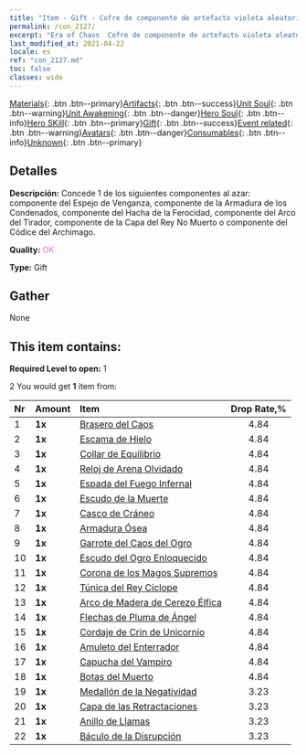 ```yaml
---
title: "Item - Gift - Cofre de componente de artefacto violeta aleatorio"
permalink: /con_2127/
excerpt: "Era of Chaos  Cofre de componente de artefacto violeta aleatorio"
last_modified_at: 2021-04-22
locale: es
ref: "con_2127.md"
toc: false
classes: wide
---
```

 [Materials](/ItemsES/){: .btn .btn--primary}[Artifacts](/ItemsES/Artifacts/){: .btn .btn--success}[Unit Soul](/ItemsES/UnitSoul/){: .btn .btn--warning}[Unit Awakening](/ItemsES/UnitAwakening/){: .btn .btn--danger}[Hero Soul](/ItemsES/HeroSoul/){: .btn .btn--info}[Hero SKill](/ItemsES/HeroSkill/){: .btn .btn--primary}[Gift](/ItemsES/Gift/){: .btn .btn--success}[Event related](/ItemsES/Events/){: .btn .btn--warning}[Avatars](/ItemsES/Avatars/){: .btn .btn--danger}[Consumables](/ItemsES/Consumables/){: .btn .btn--info}[Unknown](/ItemsES/Unknown/){: .btn .btn--primary}

## Detalles
 **Descripción:** Concede 1 de los siguientes componentes al azar: componente del Espejo de Venganza, componente de la Armadura de los Condenados, componente del Hacha de la Ferocidad, componente del Arco del Tirador, componente de la Capa del Rey No Muerto o componente del Códice del Archimago.

 **Quality:** <span style="color: #DA70D6">OK</span>

 **Type:** Gift

## Gather

  None

## This item contains:

 **Required Level to open:** 1

 2 You would get **1** item  from:

  | Nr | Amount |     Item    | Drop Rate,% |
  |:---|:-------|:------------|:---------:|
  | 1 |  **1x** | [Brasero del Caos](/es/Items/art_140/) | 4.84 | 
  | 2 |  **1x** | [Escama de Hielo](/es/Items/art_141/) | 4.84 | 
  | 3 |  **1x** | [Collar de Equilibrio](/es/Items/art_142/) | 4.84 | 
  | 4 |  **1x** | [Reloj de Arena Olvidado](/es/Items/art_143/) | 4.84 | 
  | 5 |  **1x** | [Espada del Fuego Infernal](/es/Items/art_121/) | 4.84 | 
  | 6 |  **1x** | [Escudo de la Muerte](/es/Items/art_122/) | 4.84 | 
  | 7 |  **1x** | [Casco de Cráneo](/es/Items/art_123/) | 4.84 | 
  | 8 |  **1x** | [Armadura Ósea](/es/Items/art_124/) | 4.84 | 
  | 9 |  **1x** | [Garrote del Caos del Ogro](/es/Items/art_125/) | 4.84 | 
  | 10 |  **1x** | [Escudo del Ogro Enloquecido](/es/Items/art_126/) | 4.84 | 
  | 11 |  **1x** | [Corona de los Magos Supremos](/es/Items/art_127/) | 4.84 | 
  | 12 |  **1x** | [Túnica del Rey Cíclope](/es/Items/art_128/) | 4.84 | 
  | 13 |  **1x** | [Arco de Madera de Cerezo Élfica](/es/Items/art_103/) | 4.84 | 
  | 14 |  **1x** | [Flechas de Pluma de Ángel](/es/Items/art_104/) | 4.84 | 
  | 15 |  **1x** | [Cordaje de Crin de Unicornio](/es/Items/art_105/) | 4.84 | 
  | 16 |  **1x** | [Amuleto del Enterrador](/es/Items/art_129/) | 4.84 | 
  | 17 |  **1x** | [Capucha del Vampiro](/es/Items/art_130/) | 4.84 | 
  | 18 |  **1x** | [Botas del Muerto](/es/Items/art_131/) | 4.84 | 
  | 19 |  **1x** | [Medallón de la Negatividad](/es/Items/art_136/) | 3.23 | 
  | 20 |  **1x** | [Capa de las Retractaciones](/es/Items/art_137/) | 3.23 | 
  | 21 |  **1x** | [Anillo de Llamas](/es/Items/art_138/) | 3.23 | 
  | 22 |  **1x** | [Báculo de la Disrupción](/es/Items/art_139/) | 3.23 | 
